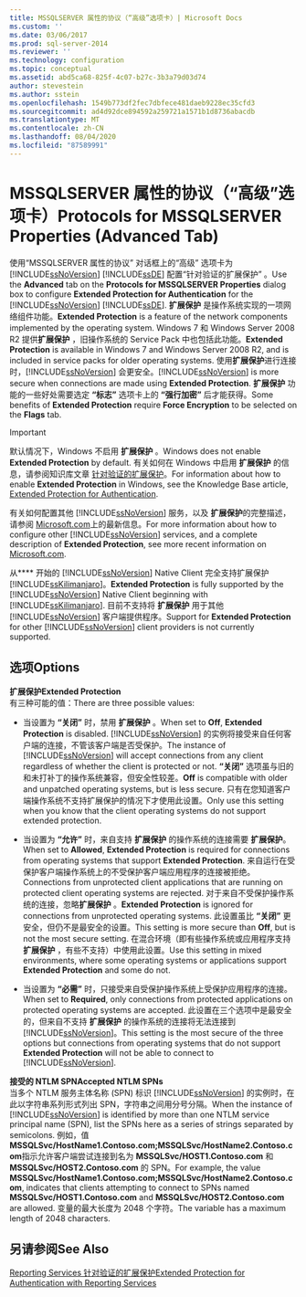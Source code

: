```yaml
---
title: MSSQLSERVER 属性的协议（“高级”选项卡）| Microsoft Docs
ms.custom: ''
ms.date: 03/06/2017
ms.prod: sql-server-2014
ms.reviewer: ''
ms.technology: configuration
ms.topic: conceptual
ms.assetid: abd5ca68-825f-4c07-b27c-3b3a79d03d74
author: stevestein
ms.author: sstein
ms.openlocfilehash: 1549b773df2fec7dbfece481daeb9228ec35cfd3
ms.sourcegitcommit: ad4d92dce894592a259721a1571b1d8736abacdb
ms.translationtype: MT
ms.contentlocale: zh-CN
ms.lasthandoff: 08/04/2020
ms.locfileid: "87589991"
---
```

# <a name="protocols-for-mssqlserver-properties-advanced-tab"></a><span data-ttu-id="f67a4-102">MSSQLSERVER 属性的协议（“高级”选项卡）</span><span class="sxs-lookup"><span data-stu-id="f67a4-102">Protocols for MSSQLSERVER Properties (Advanced Tab)</span></span>
  <span data-ttu-id="f67a4-103">使用“MSSQLSERVER 属性的协议”  对话框上的“高级”  选项卡为 [!INCLUDE[ssNoVersion](../../includes/ssnoversion-md.md)] [!INCLUDE[ssDE](../../includes/ssde-md.md)] 配置“针对验证的扩展保护”  。</span><span class="sxs-lookup"><span data-stu-id="f67a4-103">Use the **Advanced** tab on the **Protocols for MSSQLSERVER Properties** dialog box to configure **Extended Protection for Authentication** for the [!INCLUDE[ssNoVersion](../../includes/ssnoversion-md.md)] [!INCLUDE[ssDE](../../includes/ssde-md.md)].</span></span> <span data-ttu-id="f67a4-104">**扩展保护** 是操作系统实现的一项网络组件功能。</span><span class="sxs-lookup"><span data-stu-id="f67a4-104">**Extended Protection** is a feature of the network components implemented by the operating system.</span></span> <span data-ttu-id="f67a4-105">Windows 7 和 Windows Server 2008 R2 提供**扩展保护** ，旧操作系统的 Service Pack 中也包括此功能。</span><span class="sxs-lookup"><span data-stu-id="f67a4-105">**Extended Protection** is available in Windows 7 and Windows Server 2008 R2, and is included in service packs for older operating systems.</span></span> <span data-ttu-id="f67a4-106">使用**扩展保护**进行连接时，[!INCLUDE[ssNoVersion](../../includes/ssnoversion-md.md)] 会更安全。</span><span class="sxs-lookup"><span data-stu-id="f67a4-106">[!INCLUDE[ssNoVersion](../../includes/ssnoversion-md.md)] is more secure when connections are made using **Extended Protection**.</span></span> <span data-ttu-id="f67a4-107">**扩展保护** 功能的一些好处需要选定 **“标志”** 选项卡上的 **“强行加密”** 后才能获得。</span><span class="sxs-lookup"><span data-stu-id="f67a4-107">Some benefits of **Extended Protection** require **Force Encryption** to be selected on the **Flags** tab.</span></span>  
  
> [!IMPORTANT]  
>  <span data-ttu-id="f67a4-108">默认情况下，Windows 不启用 **扩展保护** 。</span><span class="sxs-lookup"><span data-stu-id="f67a4-108">Windows does not enable **Extended Protection** by default.</span></span> <span data-ttu-id="f67a4-109">有关如何在 Windows 中启用 **扩展保护** 的信息，请参阅知识库文章 [针对验证的扩展保护](https://go.microsoft.com/fwlink/?LinkId=178431)。</span><span class="sxs-lookup"><span data-stu-id="f67a4-109">For information about how to enable **Extended Protection** in Windows, see the Knowledge Base article, [Extended Protection for Authentication](https://go.microsoft.com/fwlink/?LinkId=178431).</span></span>  
  
 <span data-ttu-id="f67a4-110">有关如何配置其他 [!INCLUDE[ssNoVersion](../../includes/ssnoversion-md.md)] 服务，以及 **扩展保护**的完整描述，请参阅 [Microsoft.com](https://go.microsoft.com/fwlink/?LinkId=177752)上的最新信息。</span><span class="sxs-lookup"><span data-stu-id="f67a4-110">For more information about how to configure other [!INCLUDE[ssNoVersion](../../includes/ssnoversion-md.md)] services, and a complete description of **Extended Protection**, see more recent information on [Microsoft.com](https://go.microsoft.com/fwlink/?LinkId=177752).</span></span>  
  
 <span data-ttu-id="f67a4-111">从\*\*\*\* 开始的 [!INCLUDE[ssNoVersion](../../includes/ssnoversion-md.md)] Native Client 完全支持扩展保护 [!INCLUDE[ssKilimanjaro](../../includes/sskilimanjaro-md.md)]。</span><span class="sxs-lookup"><span data-stu-id="f67a4-111">**Extended Protection** is fully supported by the [!INCLUDE[ssNoVersion](../../includes/ssnoversion-md.md)] Native Client beginning with [!INCLUDE[ssKilimanjaro](../../includes/sskilimanjaro-md.md)].</span></span> <span data-ttu-id="f67a4-112">目前不支持将 **扩展保护** 用于其他 [!INCLUDE[ssNoVersion](../../includes/ssnoversion-md.md)] 客户端提供程序。</span><span class="sxs-lookup"><span data-stu-id="f67a4-112">Support for **Extended Protection** for other [!INCLUDE[ssNoVersion](../../includes/ssnoversion-md.md)] client providers is not currently supported.</span></span>  
  
## <a name="options"></a><span data-ttu-id="f67a4-113">选项</span><span class="sxs-lookup"><span data-stu-id="f67a4-113">Options</span></span>  
 <span data-ttu-id="f67a4-114">**扩展保护**</span><span class="sxs-lookup"><span data-stu-id="f67a4-114">**Extended Protection**</span></span>  
 <span data-ttu-id="f67a4-115">有三种可能的值：</span><span class="sxs-lookup"><span data-stu-id="f67a4-115">There are three possible values:</span></span>  
  
-   <span data-ttu-id="f67a4-116">当设置为 **“关闭”** 时，禁用 **扩展保护** 。</span><span class="sxs-lookup"><span data-stu-id="f67a4-116">When set to **Off**, **Extended Protection** is disabled.</span></span> <span data-ttu-id="f67a4-117">[!INCLUDE[ssNoVersion](../../includes/ssnoversion-md.md)] 的实例将接受来自任何客户端的连接，不管该客户端是否受保护。</span><span class="sxs-lookup"><span data-stu-id="f67a4-117">The instance of [!INCLUDE[ssNoVersion](../../includes/ssnoversion-md.md)] will accept connections from any client regardless of whether the client is protected or not.</span></span> <span data-ttu-id="f67a4-118">**“关闭”** 选项虽与旧的和未打补丁的操作系统兼容，但安全性较差。</span><span class="sxs-lookup"><span data-stu-id="f67a4-118">**Off** is compatible with older and unpatched operating systems, but is less secure.</span></span> <span data-ttu-id="f67a4-119">只有在您知道客户端操作系统不支持扩展保护的情况下才使用此设置。</span><span class="sxs-lookup"><span data-stu-id="f67a4-119">Only use this setting when you know that the client operating systems do not support extended protection.</span></span>  
  
-   <span data-ttu-id="f67a4-120">当设置为 **“允许”** 时，来自支持 **扩展保护** 的操作系统的连接需要 **扩展保护**。</span><span class="sxs-lookup"><span data-stu-id="f67a4-120">When set to **Allowed**, **Extended Protection** is required for connections from operating systems that support **Extended Protection**.</span></span> <span data-ttu-id="f67a4-121">来自运行在受保护客户端操作系统上的不受保护客户端应用程序的连接被拒绝。</span><span class="sxs-lookup"><span data-stu-id="f67a4-121">Connections from unprotected client applications that are running on protected client operating systems are rejected.</span></span> <span data-ttu-id="f67a4-122">对于来自不受保护操作系统的连接，忽略**扩展保护** 。</span><span class="sxs-lookup"><span data-stu-id="f67a4-122">**Extended Protection** is ignored for connections from unprotected operating systems.</span></span> <span data-ttu-id="f67a4-123">此设置虽比 **“关闭”** 更安全，但仍不是最安全的设置。</span><span class="sxs-lookup"><span data-stu-id="f67a4-123">This setting is more secure than **Off**, but is not the most secure setting.</span></span> <span data-ttu-id="f67a4-124">在混合环境（即有些操作系统或应用程序支持 **扩展保护** ，有些不支持）中使用此设置。</span><span class="sxs-lookup"><span data-stu-id="f67a4-124">Use this setting in mixed environments, where some operating systems or applications support **Extended Protection** and some do not.</span></span>  
  
-   <span data-ttu-id="f67a4-125">当设置为 **“必需”** 时，只接受来自受保护操作系统上受保护应用程序的连接。</span><span class="sxs-lookup"><span data-stu-id="f67a4-125">When set to **Required**, only connections from protected applications on protected operating systems are accepted.</span></span> <span data-ttu-id="f67a4-126">此设置在三个选项中是最安全的，但来自不支持 **扩展保护** 的操作系统的连接将无法连接到 [!INCLUDE[ssNoVersion](../../includes/ssnoversion-md.md)]。</span><span class="sxs-lookup"><span data-stu-id="f67a4-126">This setting is the most secure of the three options but connections from operating systems that do not support **Extended Protection** will not be able to connect to [!INCLUDE[ssNoVersion](../../includes/ssnoversion-md.md)].</span></span>  
  
 <span data-ttu-id="f67a4-127">**接受的 NTLM SPN**</span><span class="sxs-lookup"><span data-stu-id="f67a4-127">**Accepted NTLM SPNs**</span></span>  
 <span data-ttu-id="f67a4-128">当多个 NTLM 服务主体名称 (SPN) 标识 [!INCLUDE[ssNoVersion](../../includes/ssnoversion-md.md)] 的实例时，在此以字符串系列形式列出 SPN，字符串之间用分号分隔。</span><span class="sxs-lookup"><span data-stu-id="f67a4-128">When the instance of [!INCLUDE[ssNoVersion](../../includes/ssnoversion-md.md)] is identified by more than one NTLM service principal name (SPN), list the SPNs here as a series of strings separated by semicolons.</span></span> <span data-ttu-id="f67a4-129">例如，值 **MSSQLSvc/HostName1.Contoso.com;MSSQLSvc/HostName2.Contoso.com**指示允许客户端尝试连接到名为 **MSSQLSvc/HOST1.Contoso.com** 和 **MSSQLSvc/HOST2.Contoso.com** 的 SPN。</span><span class="sxs-lookup"><span data-stu-id="f67a4-129">For example, the value **MSSQLSvc/HostName1.Contoso.com;MSSQLSvc/HostName2.Contoso.com**, indicates that clients attempting to connect to SPNs named **MSSQLSvc/HOST1.Contoso.com** and **MSSQLSvc/HOST2.Contoso.com** are allowed.</span></span> <span data-ttu-id="f67a4-130">变量的最大长度为 2048 个字符。</span><span class="sxs-lookup"><span data-stu-id="f67a4-130">The variable has a maximum length of 2048 characters.</span></span>  
  
## <a name="see-also"></a><span data-ttu-id="f67a4-131">另请参阅</span><span class="sxs-lookup"><span data-stu-id="f67a4-131">See Also</span></span>  
 [<span data-ttu-id="f67a4-132">Reporting Services 针对验证的扩展保护</span><span class="sxs-lookup"><span data-stu-id="f67a4-132">Extended Protection for Authentication with Reporting Services</span></span>](../../reporting-services/security/extended-protection-for-authentication-with-reporting-services.md)  
  
  
